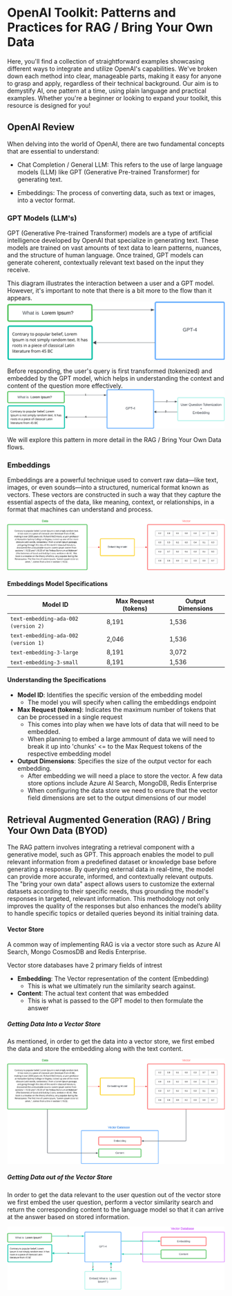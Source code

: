 # OpenAI Toolkit: Patterns and Practices for RAG / Bring Your Own Data

Here, you'll find a collection of straightforward examples showcasing different ways to integrate and utilize OpenAI's capabilities. We've broken down each method into clear, manageable parts, making it easy for anyone to grasp and apply, regardless of their technical background. Our aim is to demystify AI, one pattern at a time, using plain language and practical examples. Whether you're a beginner or looking to expand your toolkit, this resource is designed for you!

## OpenAI Review

When delving into the world of OpenAI, there are two fundamental concepts that are essential to understand:

- Chat Completion / General LLM: This refers to the use of large language models (LLM) like GPT (Generative Pre-trained Transformer) for generating text.

- Embeddings: The process of converting data, such as text or images, into a vector format. 


### GPT Models (LLM's)

GPT (Generative Pre-trained Transformer) models are a type of artificial intelligence developed by OpenAI that specialize in generating text. These models are trained on vast amounts of text data to learn patterns, nuances, and the structure of human language. Once trained, GPT models can generate coherent, contextually relevant text based on the input they receive.

This diagram illustrates the interaction between a user and a GPT model. However, it's important to note that there is a bit more to the flow than it appears. 
![alt text](diagrams/gpt1.png)

Before responding, the user's query is first transformed (tokenized) and embedded by the GPT model, which helps in understanding the context and content of the question more effectively.
![alt text](diagrams/gpt2.png)

We will explore this pattern in more detail in the RAG / Bring Your Own Data flows.

### Embeddings

Embeddings are a powerful technique used to convert raw data—like text, images, or even sounds—into a structured, numerical format known as vectors. These vectors are constructed in such a way that they capture the essential aspects of the data, like meaning, context, or relationships, in a format that machines can understand and process.

![alt text](diagrams/embeddingsGeneral.png)

#### Embeddings Model Specifications

| Model ID                             | Max Request (tokens) | Output Dimensions 
| ------------------------------------ | -------------------- | ----------------- |
| `text-embedding-ada-002 (version 2)` | 8,191                | 1,536             |
| `text-embedding-ada-002 (version 1)` | 2,046                | 1,536             |
| `text-embedding-3-large`             | 8,191                | 3,072             |
| `text-embedding-3-small`             | 8,191                | 1,536             |

#### Understanding the Specifications

- **Model ID**: Identifies the specific version of the embedding model
  - The model you will specify when calling the embeddings endpoint
- **Max Request (tokens)**: Indicates the maximum number of tokens that can be processed in a single request 
  - This comes into play when we have lots of data that will need to be embedded.
  - When planning to embed a large ammount of data we will need to break it up into 'chunks' <= to the Max Request tokens of the respective embedding model  
- **Output Dimensions**: Specifies the size of the output vector for each embedding.
  - After embedding we will need a place to store the vector. A few data store options include Azure AI Search, MongoDB, Redis Enterprise 
  - When configuring the data store we need to ensure that the vector field dimensions are set to the output dimensions of our model

## Retrieval Augmented Generation (RAG) / Bring Your Own Data (BYOD)

The RAG pattern involves integrating a retrieval component with a generative model, such as GPT. This approach enables the model to pull relevant information from a predefined dataset or knowledge base before generating a response. By querying external data in real-time, the model can provide more accurate, informed, and contextually relevant outputs. The "bring your own data" aspect allows users to customize the external datasets according to their specific needs, thus grounding the model's responses in targeted, relevant information. This methodology not only improves the quality of the responses but also enhances the model’s ability to handle specific topics or detailed queries beyond its initial training data.

#### Vector Store

A common way of implementing RAG is via a vector store such as Azure AI Search, Mongo CosmosDB and Redis Enterprise. 

Vector store databases have 2 primary fields of intrest

- **Embedding**: The Vector representation of the content (Embedding)
  - This is what we ultimately run the similarity search against.
- **Content**: The actual text content that was embedded
  - This is what is passed to the GPT model to then formulate the answer

##### Getting Data Into a Vector Store

As mentioned, in order to get the data into a vector store, we first embed the data and store the embedding along with the text content.

![alt text](diagrams/vectordb1.png)

##### Getting Data out of the Vector Store

In order to get the data relevant to the user question out of the vector store we first embed the user question, perform a vector similarity search and return the corresponding content to the language model so that it can arrive at the answer based on stored information.

![alt text](diagrams/vectordb2.png)











